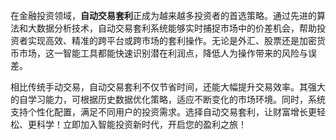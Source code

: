 在金融投资领域，**自动交易套利**正成为越来越多投资者的首选策略。通过先进的算法和大数据分析技术，自动交易套利系统能够实时捕捉市场中的价差机会，帮助投资者实现高效、精准的跨平台或跨市场的套利操作。无论是外汇、股票还是加密货币市场，这一智能工具都能快速识别潜在利润点，降低人为操作带来的风险与误差。

相比传统手动交易，自动交易套利不仅节省时间，还能大幅提升交易效率。其强大的自学习能力，可根据历史数据优化策略，适应不断变化的市场环境。同时，系统支持个性化配置，满足不同用户的投资需求。选择自动交易套利，让财富增长更轻松、更科学！立即加入智能投资新时代，开启您的盈利之旅！
